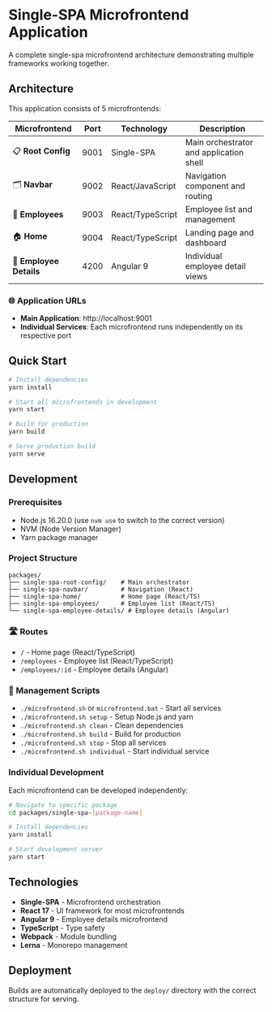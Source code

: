 # Single-SPA Microfrontend Application

A complete single-spa microfrontend architecture demonstrating multiple frameworks working together.

## Architecture

This application consists of 5 microfrontends:

| Microfrontend | Port | Technology | Description |
|---------------|------|------------|-------------|
| 📋 **Root Config** | 9001 | Single-SPA | Main orchestrator and application shell |
| 🗂️ **Navbar** | 9002 | React/JavaScript | Navigation component and routing |
| 👥 **Employees** | 9003 | React/TypeScript | Employee list and management |
| 🏠 **Home** | 9004 | React/TypeScript | Landing page and dashboard |
| 👤 **Employee Details** | 4200 | Angular 9 | Individual employee detail views |

### 🌐 Application URLs
- **Main Application**: http://localhost:9001
- **Individual Services**: Each microfrontend runs independently on its respective port

## Quick Start

```bash
# Install dependencies
yarn install

# Start all microfrontends in development
yarn start

# Build for production
yarn build

# Serve production build
yarn serve
```

## Development

### Prerequisites
- Node.js 16.20.0 (use `nvm use` to switch to the correct version)
- NVM (Node Version Manager)
- Yarn package manager

### Project Structure
```
packages/
├── single-spa-root-config/    # Main orchestrator
├── single-spa-navbar/         # Navigation (React)
├── single-spa-home/           # Home page (React/TS)
├── single-spa-employees/      # Employee list (React/TS)
└── single-spa-employee-details/ # Employee details (Angular)
```

### 🛣️ Routes
- `/` - Home page (React/TypeScript)
- `/employees` - Employee list (React/TypeScript)
- `/employees/:id` - Employee details (Angular)

### 🔧 Management Scripts
- `./microfrontend.sh` or `microfrontend.bat` - Start all services
- `./microfrontend.sh setup` - Setup Node.js and yarn
- `./microfrontend.sh clean` - Clean dependencies
- `./microfrontend.sh build` - Build for production
- `./microfrontend.sh stop` - Stop all services
- `./microfrontend.sh individual` - Start individual service

### Individual Development
Each microfrontend can be developed independently:

```bash
# Navigate to specific package
cd packages/single-spa-[package-name]

# Install dependencies
yarn install

# Start development server
yarn start
```

## Technologies

- **Single-SPA** - Microfrontend orchestration
- **React 17** - UI framework for most microfrontends
- **Angular 9** - Employee details microfrontend
- **TypeScript** - Type safety
- **Webpack** - Module bundling
- **Lerna** - Monorepo management

## Deployment

Builds are automatically deployed to the `deploy/` directory with the correct structure for serving.
